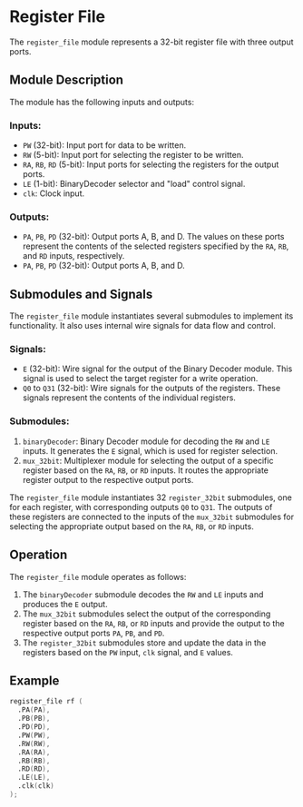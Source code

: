 # Register File

The `register_file` module represents a 32-bit register file with three output ports.

## Module Description

The module has the following inputs and outputs:

### Inputs:
- `PW` (32-bit): Input port for data to be written.
- `RW` (5-bit): Input port for selecting the register to be written.
- `RA`, `RB`, `RD` (5-bit): Input ports for selecting the registers for the output ports.
- `LE` (1-bit): BinaryDecoder selector and "load" control signal.
- `clk`: Clock input.

### Outputs:
- `PA`, `PB`, `PD` (32-bit): Output ports A, B, and D. The values on these ports represent the contents of the selected registers specified by the `RA`, `RB`, and `RD` inputs, respectively.
- `PA`, `PB`, `PD` (32-bit): Output ports A, B, and D.

## Submodules and Signals

The `register_file` module instantiates several submodules to implement its functionality. It also uses internal wire signals for data flow and control.


### Signals:

- `E` (32-bit): Wire signal for the output of the Binary Decoder module. This signal is used to select the target register for a write operation.
- `Q0` to `Q31` (32-bit): Wire signals for the outputs of the registers. These signals represent the contents of the individual registers.


### Submodules:
1. `binaryDecoder`: Binary Decoder module for decoding the `RW` and `LE` inputs. It generates the `E` signal, which is used for register selection.
2. `mux_32bit`: Multiplexer module for selecting the output of a specific register based on the `RA`, `RB`, or `RD` inputs. It routes the appropriate register output to the respective output ports.

The `register_file` module instantiates 32 `register_32bit` submodules, one for each register, with corresponding outputs `Q0` to `Q31`. The outputs of these registers are connected to the inputs of the `mux_32bit` submodules for selecting the appropriate output based on the `RA`, `RB`, or `RD` inputs.

## Operation

The `register_file` module operates as follows:

1. The `binaryDecoder` submodule decodes the `RW` and `LE` inputs and produces the `E` output.
2. The `mux_32bit` submodules select the output of the corresponding register based on the `RA`, `RB`, or `RD` inputs and provide the output to the respective output ports `PA`, `PB`, and `PD`.
3. The `register_32bit` submodules store and update the data in the registers based on the `PW` input, `clk` signal, and `E` values.

## Example

```verilog
register_file rf (
  .PA(PA),
  .PB(PB),
  .PD(PD),
  .PW(PW),
  .RW(RW),
  .RA(RA),
  .RB(RB),
  .RD(RD),
  .LE(LE),
  .clk(clk)
);
